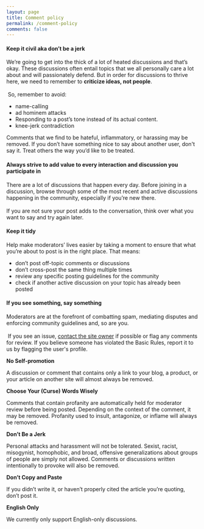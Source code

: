 ```yaml
---
layout: page
title: Comment policy
permalink: /comment-policy
comments: false
---
```


#### Keep it civil aka don’t be a jerk

We’re going to get into the thick of a lot of heated discussions and that’s okay. These discussions often entail topics that we all personally care a lot about and will passionately defend. But in order for discussions to thrive here, we need to remember to **criticize ideas, not people**.  
   
 So, remember to avoid:

*   name-calling
*   ad hominem attacks
*   Responding to a post’s tone instead of its actual content.
*   knee-jerk contradiction

Comments that we find to be hateful, inflammatory, or harassing may be removed. If you don’t have something nice to say about another user, don't say it. Treat others the way you’d like to be treated.

#### Always strive to add value to every interaction and discussion you participate in

There are a lot of discussions that happen every day. Before joining in a discussion, browse through some of the most recent and active discussions happening in the community, especially if you’re new there.  
   
If you are not sure your post adds to the conversation, think over what you want to say and try again later.

#### Keep it tidy

Help make moderators’ lives easier by taking a moment to ensure that what you’re about to post is in the right place. That means:

*   don’t post off-topic comments or discussions
*   don’t cross-post the same thing multiple times
*   review any specific posting guidelines for the community
*   check if another active discussion on your topic has already been posted

#### If you see something, say something

Moderators are at the forefront of combatting spam, mediating disputes and enforcing community guidelines and, so are you.  
   
 If you see an issue, [contact the site owner](https://twitter.com/deepu105) if possible or flag any comments for review. If you believe someone has violated the Basic Rules, report it to us by flagging the user's profile.

**No Self-promotion**

A discussion or comment that contains only a link to your blog, a product, or your article on another site will almost always be removed.

**Choose Your (Curse) Words Wisely**

Comments that contain profanity are automatically held for moderator review before being posted. Depending on the context of the comment, it may be removed. Profanity used to insult, antagonize, or inflame will always be removed.

**Don’t Be a Jerk**

Personal attacks and harassment will not be tolerated. Sexist, racist, misogynist, homophobic, and broad, offensive generalizations about groups of people are simply not allowed. Comments or discussions written intentionally to provoke will also be removed.

**Don’t Copy and Paste**

If you didn’t write it, or haven’t properly cited the article you’re quoting, don’t post it.

**English Only**

We currently only support English-only discussions.
